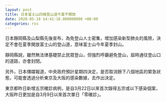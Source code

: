 ```yaml
---
layout: post
title: 日本富士山四條登山道今夏不開放
date: 2020-05-18 14:41:18.000000000 +08:00
categories: rss
---
```


日本靜岡縣及山梨縣先後宣布，為免登山人士密集，增加感染新型肺炎的風險，決定不會在夏季開放富士山的登山道，意味富士山今年夏季封山。

靜岡縣說，雖然無法律基礎禁止民眾登山，但強烈呼籲避免登山，屆時通往登山口的道路，亦會封閉。

另外，日本傳媒報道，中央政府預計星期四決定，是否取消餘下八個地區的緊急狀態，可能會透過分析東京及大阪的感染數據，去作出決定。

東京都昨日新增五宗確診病例，是自3月22日以來首次錄得五宗或以下感染個案，大阪昨日更加是自3月9日以來首次單日「零確診」。
